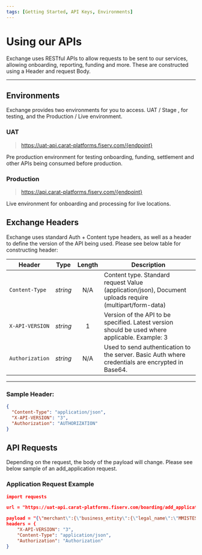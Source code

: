 ```yaml
---
tags: [Getting Started, API Keys, Environments]
---
```


# Using our APIs

Exchange uses RESTful APIs to allow requests to be sent to our services, allowing onboarding, reporting, funding and more. These are constructed using a Header and request Body.

---
## Environments

Exchange provides two environments for you to access. UAT / Stage , for testing, and the Production / Live environment.

### UAT
<!-- theme: info -->
> https://uat-api.carat-platforms.fiserv.com/{endpoint}

Pre production environment for testing onboarding, funding, settlement and other APIs being consumed before production.

### Production
<!-- theme: info -->
> https://api.carat-platforms.fiserv.com/{endpoint}

Live environment for onboarding and processing for live locations.
## Exchange Headers

Exchange uses standard Auth + Content type headers, as well as a header to define the version of the API being used. Please see below table for constructing header:

<!--
type: tab
titles: API Headers, Example
-->
| Header | Type | Length | Description |
| -------- | :--: | :------------: | ------------------ |
| `Content-Type` | *string* | N/A |  Content type. Standard request Value (application/json), Document uploads require (multipart/form-data) |
| `X-API-VERSION` | *string* | 1 | Version of the API to be specified. Latest version should be used where applicable. Example: 3 |
| `Authorization` | *string* | N/A | Used to send authentication to the server. Basic Auth where credentials are encrypted in Base64. |

---

<!-- type: tab -->

### Sample Header:

```json
{
  "Content-Type": "application/json",
  "X-API-VERSION": "3",
  "Authorization": "AUTHORIZATION"
}
```

<!-- type: tab-end -->

## API Requests

Depending on the request, the body of the payload will change. Please see below sample of an add_application request.

### Application Request Example

```json
import requests

url = "https://uat-api.carat-platforms.fiserv.com/boarding/add_application"

payload = "{\"merchant\":{\"business_entity\":{\"legal_name\":\"MMISTEST Legal Name\",\"ownership_entity_type\":\"L\",\"foreign_entity\":\"0\",\"irs_filing_name\":\"MMISTEST IRS Name\",\"irs_status\":\"N\",\"tin_type\":\"2\",\"int_tax_exempt_flag\":\"1\",\"business_tin_ssn_number\":\"666989898\",\"mcc_code\":\"5733\",\"business_category\":\"E\",\"foundation_date\":\"2020-01-01\",\"date_incorporated\":\"2020-01-01\",\"incorp_state\":\"CA\"},\"owners\":[{\"owner_first_name\":\"Jane\",\"owner_surname\":\"Doe\",\"contact_dob\":\"1980-01-01\",\"owner_nationality\":\"840\",\"owner_position\":\"CEO\",\"owner_phone_code\":\"US|1\",\"owner_phone_no\":\"3339898989\",\"owner_date_started\":\"2020-03-31\",\"owner_email\":\"email@domain.com\",\"owner_tin_ssn_number\":\"666989898\",\"is_main_principal\":\"1\",\"ownership_perc\":\"100\",\"contacts\":[{\"zip_code\":\"12345\",\"street_line_1\":\"Sample street 1\",\"city\":\"Sample City\",\"county_code\":\"CA\",\"country_code\":\"840\"}]}],\"registration_address\":{\"zip_code\":\"12345\",\"street_line_1\":\"Sample street 1\",\"city\":\"Sample City\",\"county_code\":\"CA\",\"country_code\":\"840\"},\"offer_package\":{\"package_external_id\":\"OPK01-AB8823-0F2E9-8823J-CC924-C7D40-BCB28\"},\"acquiring_offer\":{\"transaction_pricing_external_id\":\"TP123-8823J-A5ABB-AB8823-65923-34A33-BCB28\"},\"merchant_sub_group\":{\"group_name\":\"Subgroup\"}}}"
headers = {
	"X-API-VERSION": "3",
	"Content-Type": "application/json",
	"Authorization": "Authorization"
}
```
<!-- type: tab-end -->



